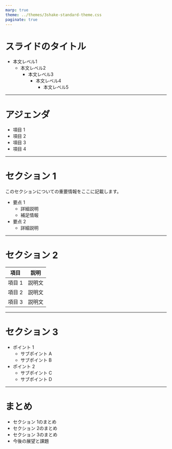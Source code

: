 ```yaml
---
marp: true
theme: ../themes/3shake-standard-theme.css
paginate: true
---
```


# スライドのタイトル

* 本文レベル1
  * 本文レベル2
    * 本文レベル3
      * 本文レベル4
        * 本文レベル5

---

# アジェンダ

* <span class="highlight-blue">項目 1</span>
* <span class="highlight-green">項目 2</span>
* <span class="highlight-yellow">項目 3</span>
* 項目 4

---

# <span class="highlight-blue">セクション 1</span>

<div class="info-box">
このセクションについての重要情報をここに記載します。
</div>

* 要点 1
  * 詳細説明
  * 補足情報
* 要点 2
  * 詳細説明

---

# <span class="highlight-green">セクション 2</span>

| 項目 | 説明 |
|------|------|
| 項目 1 | 説明文 |
| 項目 2 | 説明文 |
| 項目 3 | 説明文 |

---

# <span class="highlight-yellow">セクション 3</span>

* ポイント 1
  * サブポイント A
  * サブポイント B
* ポイント 2
  * サブポイント C
  * サブポイント D

---

# まとめ

* セクション 1のまとめ
* セクション 2のまとめ
* セクション 3のまとめ
* 今後の展望と課題 